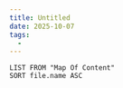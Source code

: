 ```yaml
---
title: Untitled
date: 2025-10-07
tags:
  - 
---
```


```dataview
LIST FROM "Map Of Content"
SORT file.name ASC
```

